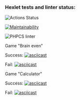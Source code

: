 ### Hexlet tests and linter status:
![Actions Status](/workflows/hexlet-check/badge.svg)

[![Maintainability](https://api.codeclimate.com/v1/badges/a99a88d28ad37a79dbf6/maintainability)](https://codeclimate.com/github/codeclimate/codeclimate/maintainability)

![PHPCS linter](https://github.com/roman-pankov/php-project-lvl1/workflows/PHPCS-Linter/badge.svg)

Game "Brain even"

Success:
[![asciicast](https://asciinema.org/a/7CIdUf0Y3K9gLZROtexObVIsX.svg)](https://asciinema.org/a/7CIdUf0Y3K9gLZROtexObVIsX)

Fail:
[![asciicast](https://asciinema.org/a/N0baTu4w9H8ILO3PIWsO0vHw4.svg)](https://asciinema.org/a/N0baTu4w9H8ILO3PIWsO0vHw4)

Game "Calculator"

Success:
[![asciicast](https://asciinema.org/a/A9OLW15h4Q3kuMaehgzvN8mPg.svg)](https://asciinema.org/a/A9OLW15h4Q3kuMaehgzvN8mPg)

Fail:
[![asciicast](https://asciinema.org/a/rVkkP9W3D8JE5a5z72Bpz6YGx.svg)](https://asciinema.org/a/rVkkP9W3D8JE5a5z72Bpz6YGx)
